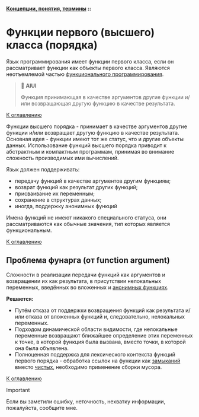 **[Концепции, понятия, термины](../README.md#concepts) ::**
# Функции первого (высшего) класса (порядка)

Язык программирования имеет функции первого класса, если он рассматривает функции как объекты первого класса. Являются неотъемлемой частью [функционального программирования](../paradigms/models/functional.md).

> :thinking: **AIUI**
>
> Функция принимающая в качестве аргументов другие функции и/или возвращающая другую функцию в качестве результата.

[К оглавлению](../README.md#concepts)

Функции высшего порядка - принимает в качестве аргументов другие функции и/или возвращает другую функцию в качестве результата. Основная идея - функции имеют тот же статус, что и другие объекты данных. Использование функций высшего порядка приводит к абстрактным и компактным программам, принимая во внимание сложность производимых ими вычислений.

Язык должен поддерживать: 
- передачу функций в качестве аргументов другим функциям;
- возврат функций как результат других функций;
- присваивание их переменным;
- сохранение в структурах данных;
- иногда, поддержку анонимных функций

Имена функций не имеют никакого специального статуса, они рассматриваются как обычные значения, тип которых является функциональным.

[К оглавлению](../README.md#concepts)

## Проблема фунарга (от function argument)
Сложности в реализации передачи функций как аргументов и возвращении их как результата, в присутствии нелокальных переменных, введённых во вложенных и [анонимных функциях](anonymous-function.md).

**Решается:**
- Путём отказа от поддержки возвращения функций как результата и/или отказа от вложенных функций и, следовательно, нелокальных переменных.
- Подходом динамической области видимости, где нелокальные переменные возвращают ближайшее определение этих переменных к точке, в которой функция была вызвана, вместо точки, в которой она была объявлена.
- Полноценная поддержка для лексического контекста функций первого порядка - обработка ссылок на функции как [замыканий](closure.md) вместо [чистых](clean-function.md), необходимо применение сборки мусора.

[К оглавлению](../README.md#concepts)

> [!IMPORTANT]
> Если вы заметили ошибку, неточность, нехватку информации, пожалуйста, сообщите мне.
